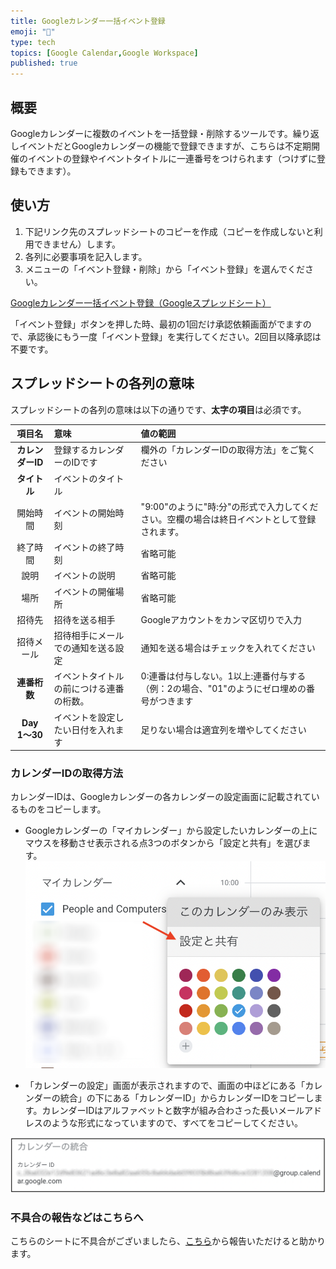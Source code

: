 ```yaml
---
title: Googleカレンダー一括イベント登録
emoji: "📅"
type: tech
topics: [Google Calendar,Google Workspace]
published: true
---
```

## 概要
Googleカレンダーに複数のイベントを一括登録・削除するツールです。繰り返しイベントだとGoogleカレンダーの機能で登録できますが、こちらは不定期開催のイベントの登録やイベントタイトルに一連番号をつけられます（つけずに登録もできます）。

## 使い方
1. 下記リンク先のスプレッドシートのコピーを作成（コピーを作成しないと利用できません）します。
2. 各列に必要事項を記入します。
3. メニューの「イベント登録・削除」から「イベント登録」を選んでください。

[Googleカレンダー一括イベント登録（Googleスプレッドシート）](https://docs.google.com/spreadsheets/d/1yTv2SvOwMeMk0s-UqwA56ixeEHq7mBFFdzspntPzqvc/edit?usp=sharing)

「イベント登録」ボタンを押した時、最初の1回だけ承認依頼画面がでますので、承認後にもう一度「イベント登録」を実行してください。2回目以降承認は不要です。

## スプレッドシートの各列の意味
スプレッドシートの各列の意味は以下の通りです、**太字の項目**は必須です。

|項目名|意味|値の範囲|
|:--:|:--|:--|
|**カレンダーID**|登録するカレンダーのIDです|欄外の「カレンダーIDの取得方法」をご覧ください|
|**タイトル**|イベントのタイトル||
|開始時間|イベントの開始時刻|"9:00"のように"時:分"の形式で入力してください。空欄の場合は終日イベントとして登録されます。|
|終了時間|イベントの終了時刻|省略可能|
|說明|イベントの説明|省略可能|
|場所|イベントの開催場所|省略可能|
|招待先|招待を送る相手|Googleアカウントをカンマ区切りで入力|
|招待メール|招待相手にメールでの通知を送る設定|通知を送る場合はチェックを入れてください|
|**連番桁数**|イベントタイトルの前につける連番の桁数。|0:連番は付与しない。1以上:連番付与する（例：2の場合、"01"のようにゼロ埋めの番号がつきます|
|**Day 1〜30**|イベントを設定したい日付を入れます|足りない場合は適宜列を増やしてください|

### カレンダーIDの取得方法
カレンダーIDは、Googleカレンダーの各カレンダーの設定画面に記載されているものをコピーします。

- Googleカレンダーの「マイカレンダー」から設定したいカレンダーの上にマウスを移動させ表示される点3つのボタンから「設定と共有」を選びます。
![設定項目](/images/google/calendar-setting.png)

- 「カレンダーの設定」画面が表示されますので、画面の中ほどにある「カレンダーの統合」の下にある「カレンダーID」からカレンダーIDをコピーします。カレンダーIDはアルファベットと数字が組み合わさった長いメールアドレスのような形式になっていますので、すべてをコピーしてください。

![カレンダーIDの記載箇所](/images/google/calendar-id.png)

### 不具合の報告などはこちらへ
こちらのシートに不具合がございましたら、[こちら](https://github.com/kwaka1208/issues/issues)から報告いただけると助かります。